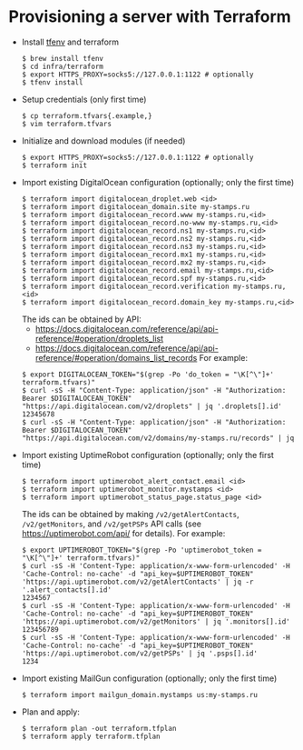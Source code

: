# Provisioning a server with Terraform

<!-- @todo #1720 Terraform: automate import of the existing resources -->

* Install [tfenv](https://github.com/tfutils/tfenv) and terraform
  ```console
  $ brew install tfenv
  $ cd infra/terraform
  $ export HTTPS_PROXY=socks5://127.0.0.1:1122 # optionally
  $ tfenv install
  ```
* Setup credentials (only first time)
  ```console
  $ cp terraform.tfvars{.example,}
  $ vim terraform.tfvars
  ```
* Initialize and download modules (if needed)
  ```console
  $ export HTTPS_PROXY=socks5://127.0.0.1:1122 # optionally
  $ terraform init
  ```
* Import existing DigitalOcean configuration (optionally; only the first time)
  ```console
  $ terraform import digitalocean_droplet.web <id>
  $ terraform import digitalocean_domain.site my-stamps.ru
  $ terraform import digitalocean_record.www my-stamps.ru,<id>
  $ terraform import digitalocean_record.no-www my-stamps.ru,<id>
  $ terraform import digitalocean_record.ns1 my-stamps.ru,<id>
  $ terraform import digitalocean_record.ns2 my-stamps.ru,<id>
  $ terraform import digitalocean_record.ns3 my-stamps.ru,<id>
  $ terraform import digitalocean_record.mx1 my-stamps.ru,<id>
  $ terraform import digitalocean_record.mx2 my-stamps.ru,<id>
  $ terraform import digitalocean_record.email my-stamps.ru,<id>
  $ terraform import digitalocean_record.spf my-stamps.ru,<id>
  $ terraform import digitalocean_record.verification my-stamps.ru,<id>
  $ terraform import digitalocean_record.domain_key my-stamps.ru,<id>
  ```
  The ids can be obtained by API:
  - https://docs.digitalocean.com/reference/api/api-reference/#operation/droplets_list
  - https://docs.digitalocean.com/reference/api/api-reference/#operation/domains_list_records
  For example:
  ```console
  $ export DIGITALOCEAN_TOKEN="$(grep -Po 'do_token = "\K[^\"]+' terraform.tfvars)"
  $ curl -sS -H "Content-Type: application/json" -H "Authorization: Bearer $DIGITALOCEAN_TOKEN" "https://api.digitalocean.com/v2/droplets" | jq '.droplets[].id'
  12345678
  $ curl -sS -H "Content-Type: application/json" -H "Authorization: Bearer $DIGITALOCEAN_TOKEN" "https://api.digitalocean.com/v2/domains/my-stamps.ru/records" | jq
  ```
* Import existing UptimeRobot configuration (optionally; only the first time)
  ```console
  $ terraform import uptimerobot_alert_contact.email <id>
  $ terraform import uptimerobot_monitor.mystamps <id>
  $ terraform import uptimerobot_status_page.status_page <id>
  ```
  The ids can be obtained by making `/v2/getAlertContacts`, `/v2/getMonitors`, and `/v2/getPSPs` API calls (see https://uptimerobot.com/api/ for details).
  For example:
  ```console
  $ export UPTIMEROBOT_TOKEN="$(grep -Po 'uptimerobot_token = "\K[^\"]+' terraform.tfvars)"
  $ curl -sS -H 'Content-Type: application/x-www-form-urlencoded' -H 'Cache-Control: no-cache' -d "api_key=$UPTIMEROBOT_TOKEN" 'https://api.uptimerobot.com/v2/getAlertContacts' | jq -r '.alert_contacts[].id'
  1234567
  $ curl -sS -H 'Content-Type: application/x-www-form-urlencoded' -H 'Cache-Control: no-cache' -d "api_key=$UPTIMEROBOT_TOKEN" 'https://api.uptimerobot.com/v2/getMonitors' | jq '.monitors[].id'
  123456789
  $ curl -sS -H 'Content-Type: application/x-www-form-urlencoded' -H 'Cache-Control: no-cache' -d "api_key=$UPTIMEROBOT_TOKEN" 'https://api.uptimerobot.com/v2/getPSPs' | jq '.psps[].id'
  1234
  ```
* Import existing MailGun configuration (optionally; only the first time)
  ```console
  $ terraform import mailgun_domain.mystamps us:my-stamps.ru
  ```
* Plan and apply:
  ```console
  $ terraform plan -out terraform.tfplan
  $ terraform apply terraform.tfplan
  ```
